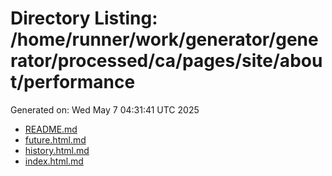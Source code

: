 # Directory Listing: /home/runner/work/generator/generator/processed/ca/pages/site/about/performance
Generated on: Wed May  7 04:31:41 UTC 2025

- [README.md](README.md)
- [future.html.md](future.html.md)
- [history.html.md](history.html.md)
- [index.html.md](index.html.md)
